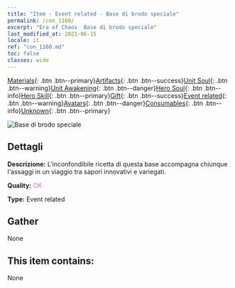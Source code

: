 ```yaml
---
title: "Item - Event related - Base di brodo speciale"
permalink: /con_1160/
excerpt: "Era of Chaos  Base di brodo speciale"
last_modified_at: 2021-06-15
locale: it
ref: "con_1160.md"
toc: false
classes: wide
---
```

 [Materials](/ItemsIT/){: .btn .btn--primary}[Artifacts](/ItemsIT/Artifacts/){: .btn .btn--success}[Unit Soul](/ItemsIT/UnitSoul/){: .btn .btn--warning}[Unit Awakening](/ItemsIT/UnitAwakening/){: .btn .btn--danger}[Hero Soul](/ItemsIT/HeroSoul/){: .btn .btn--info}[Hero Skill](/ItemsIT/HeroSkill/){: .btn .btn--primary}[Gift](/ItemsIT/Gift/){: .btn .btn--success}[Event related](/ItemsIT/Events/){: .btn .btn--warning}[Avatars](/ItemsIT/Avatars/){: .btn .btn--danger}[Consumables](/ItemsIT/Consumables/){: .btn .btn--info}[Unknown](/ItemsIT/Unknown/){: .btn .btn--primary}

 ![Base di brodo speciale](/images/t/i_8150003.png)

## Dettagli
 **Descrizione:** L'inconfondibile ricetta di questa base accompagna chiunque l'assaggi in un viaggio tra sapori innovativi e variegati.

 **Quality:** <span style="color: #DA70D6">OK</span>

 **Type:** Event related

## Gather

  None

## This item contains:

  None

